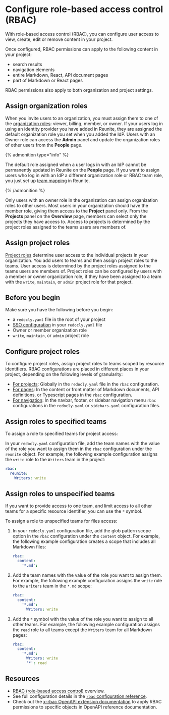 # Configure role-based access control (RBAC)

With role-based access control (RBAC), you can configure user access to view, create, edit or remove content in your project.

Once configured, RBAC permissions can apply to the following content in your project:

- search results
- navigation elements
- entire Markdown, React, API document pages
- part of Markdown or React pages

RBAC permissions also apply to both organization and project settings.

## Assign organization roles

When you invite users to an organization, you must assign them to one of the [organization roles](../../concepts/roles.md#organization-roles): viewer, billing, member, or owner.
If your users log in using an identity provider you have added in Reunite, they are assigned the default organization role you set when you added the IdP.
Users with an Owner role can access the **Admin** panel and update the organization roles of other users from the **People** page.

{% admonition type="info" %}

The default role assigned when a user logs in with an IdP cannot be permanently updated in Reunite on the **People** page.
If you want to assign users who log in with an IdP a different organization role or RBAC team role, you just set up [team mapping](../add-idp.md#team-mapping) in Reunite.

{% /admonition %}

Only users with an owner role in the organization can assign organization roles to other users.
Most users in your organization should have the member role, giving them access to the **Project** panel only.
From the **Projects** panel on the **Overview** page, members can select only the projects they have access to.
Access to projects is determined by the project roles assigned to the teams users are members of.

## Assign project roles

[Project roles](../../concepts/roles.md#project-roles) determine user access to the individual projects in your organization.
You add users to teams and then assign project roles to the teams.
User access is determined by the project roles assigned to the teams users are members of.
Project roles can be configured by users with a member or owner organization role, if they have been assigned to a team with the `write`, `maintain`, or `admin` project role for that project.

## Before you begin

Make sure you have the following before you begin:

- a `redocly.yaml` file in the root of your project
- [SSO configuration](../../../config/sso.md) in your `redocly.yaml` file
- Owner or member organization role
- `write`, `maintain`, or `admin` project role

## Configure project roles

To configure project roles, assign project roles to teams scoped by resource identifiers.
RBAC configurations are placed in different places in your project, depending on the following levels of granularity:

- [For projects](projects.md): Globally in the `redocly.yaml` file in the `rbac` configuration.
- [For pages](page-permissions.md): In the content or front matter of Markdown documents, API definitions, or Typescript pages in the `rbac` configuration.
- [For navigation](links-and-groups-permissions.md): In the navbar, footer, or sidebar navigation menu `rbac` configurations in the `redocly.yaml` or `sidebars.yaml` configuration files.

## Assign roles to specified teams

To assign a role to specified teams for project access:

In your `redocly.yaml` configuration file, add the team names with the value of the role you want to assign them in the `rbac` configuration under the `reunite` object.
For example, the following example configuration assigns the `write` role to the `Writers` team in the project:

```yaml
rbac:
  reunite:
    Writers: write
```

## Assign roles to unspecified teams

If you want to provide access to one team, and limit access to all other teams for a specific resource identifier, you can use the `*` symbol.

To assign a role to unspecified teams for files access:

1. In your `redocly.yaml` configuration file, add the glob pattern scope option in the `rbac` configuration under the `content` object.
   For example, the following example configuration creates a scope that includes all Markdown files:
   ```yaml
   rbac:
     content:
       '*.md':
   ```
2. Add the team names with the value of the role you want to assign them.
   For example, the following example configuration assigns the `write` role to the `Writers` team in the `*.md` scope:
   ```yaml
   rbac:
     content:
       '*.md':
         Writers: write
   ```
3. Add the `*` symbol with the value of the role you want to assign to all other teams.
   For example, the following example configuration assigns the `read` role to all teams except the `Writers` team for all Markdown pages:
   ```yaml
   rbac:
     content:
       '*.md':
         Writers: write
         '*': read
   ```

## Resources

- [RBAC (role-based access control)](../../concepts/rbac.md) overview.
- See full configuration details in the [`rbac` configuration reference](../../../config/rbac.md).
- Check out the [x-rbac OpenAPI extension documentation](../../../author/reference/openapi-extensions/x-rbac.md) to apply RBAC permissions to specific objects in OpenAPI reference documentation.

